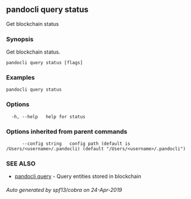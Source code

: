 ## pandocli query status

Get blockchain status

### Synopsis

Get blockchain status.

```
pandocli query status [flags]
```

### Examples

```
pandocli query status
```

### Options

```
  -h, --help   help for status
```

### Options inherited from parent commands

```
      --config string   config path (default is /Users/<username>/.pandocli) (default "/Users/<username>/.pandocli")
```

### SEE ALSO

* [pandocli query](pandocli_query.md)	 - Query entities stored in blockchain

###### Auto generated by spf13/cobra on 24-Apr-2019
